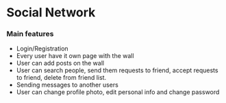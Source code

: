 <h1>Social Network</h1>

<h3>Main features</h3>
<ul>
  <li>Login/Registration</li>
  <li>Every user have it own page with the wall</li>
  <li>User can add posts on the wall</li>
  <li>User can search people, send them requests to friend, accept requests to friend, delete from friend list.</li>
  <li>Sending messages to another users</li>
  <li>User can change profile photo, edit personal info and change password</li>
<ul>
 
